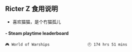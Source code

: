 ## Ricter Z 食用说明
- 喜欢猫猫，是个冇猫孤儿

<!-- steam-box start -->
#### - Steam playtime leaderboard
```text
🎮 World of Warships                 🕘 174 hrs 51 mins
```
<!-- Powered by https://github.com/YouEclipse/steam-box . -->
<!-- steam-box end -->
